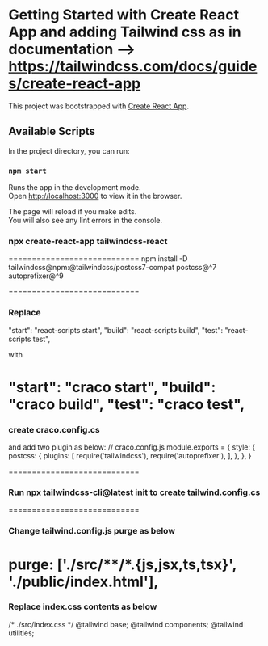 # Getting Started with Create React App and adding Tailwind css  as in documentation --> https://tailwindcss.com/docs/guides/create-react-app

This project was bootstrapped with [Create React App](https://github.com/facebook/create-react-app).

## Available Scripts

In the project directory, you can run:

### `npm start`

Runs the app in the development mode.\
Open [http://localhost:3000](http://localhost:3000) to view it in the browser.

The page will reload if you make edits.\
You will also see any lint errors in the console.


### npx create-react-app tailwindcss-react
============================
npm install -D tailwindcss@npm:@tailwindcss/postcss7-compat postcss@^7 autoprefixer@^9

============================
 ### Replace 

 "start": "react-scripts start",
    "build": "react-scripts build",
    "test": "react-scripts test",

with


 "start": "craco start",
     "build": "craco build",
     "test": "craco test",
============================
### create craco.config.cs
and add two plugin as below:
// craco.config.js
module.exports = {
    style: {
      postcss: {
        plugins: [
          require('tailwindcss'),
          require('autoprefixer'),
        ],
      },
    },
  }

============================
### Run npx tailwindcss-cli@latest init to create tailwind.config.cs
============================
### Change tailwind.config.js purge as below
   purge: ['./src/**/*.{js,jsx,ts,tsx}', './public/index.html'],
============================
### Replace index.css contents as below
/* ./src/index.css */
@tailwind base;
@tailwind components;
@tailwind utilities;


